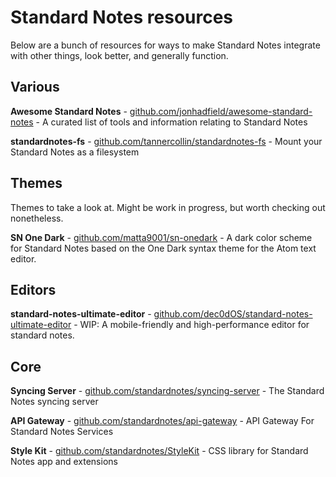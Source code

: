 # Standard Notes resources

Below are a bunch of resources for ways to make Standard Notes integrate with other things, look better, and generally function.

## Various

**Awesome Standard Notes** - [github.com/jonhadfield/awesome-standard-notes](https://github.com/jonhadfield/awesome-standard-notes) - A curated list of tools and information relating to Standard Notes

**standardnotes-fs** - [github.com/tannercollin/standardnotes-fs](https://github.com/tannercollin/standardnotes-fs) -  Mount your Standard Notes as a filesystem

## Themes

Themes to take a look at. Might be work in progress, but worth checking out nonetheless.

**SN One Dark** - [github.com/matta9001/sn-onedark](https://github.com/matta9001/sn-onedark) - A dark color scheme for Standard Notes based on the One Dark syntax theme for the Atom text editor. 

## Editors

**standard-notes-ultimate-editor** - [github.com/dec0dOS/standard-notes-ultimate-editor](https://github.com/dec0dOS/standard-notes-ultimate-editor) -  WIP: A mobile-friendly and high-performance editor for standard notes.


## Core

**Syncing Server** - [github.com/standardnotes/syncing-server](https://github.com/standardnotes/syncing-server) -  The Standard Notes syncing server

**API Gateway** - [github.com/standardnotes/api-gateway](https://github.com/standardnotes/api-gateway) - API Gateway For Standard Notes Services

**Style Kit** - [github.com/standardnotes/StyleKit](https://github.com/standardnotes/StyleKit) - CSS library for Standard Notes app and extensions

